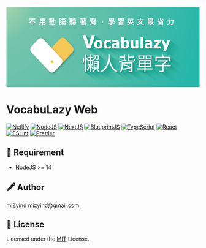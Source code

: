 ![VocabuLazy](https://github.com/miZyind/vocabulazy/blob/assets/banner.png)

# VocabuLazy Web

[![Netlify](https://img.shields.io/badge/netlify-00c7b7?style=for-the-badge&logo=netlify&logoColor=fff)](https://www.netlify.com)
[![NodeJS](https://img.shields.io/badge/->=14-339933?style=for-the-badge&label=&logo=node.js&logoColor=fff)](https://nodejs.org)
[![NextJS](https://img.shields.io/github/package-json/dependency-version/mizyind/vocabulazy-web/next?style=for-the-badge&label=&color=e0234e&logo=next.js)](https://nextjs.org)
[![BlueprintJS](https://img.shields.io/github/package-json/dependency-version/mizyind/vocabulazy-web/@blueprintjs/core?style=for-the-badge&label=&color=0a2d59&logo=css3)](https://blueprintjs.com)
[![TypeScript](https://img.shields.io/github/package-json/dependency-version/mizyind/vocabulazy-web/dev/typescript?style=for-the-badge&label=&color=007acc&logo=typescript)](https://www.typescriptlang.org)
[![React](https://img.shields.io/github/package-json/dependency-version/mizyind/vocabulazy-web/react?style=for-the-badge&label=&color=61dafb&logo=react&logoColor=fff)](https://reactjs.org)
[![ESLint](https://img.shields.io/npm/dependency-version/eslint-plugin-mizyind/eslint?style=for-the-badge&label=&color=4b32c3&logo=eslint&logoColor=fff)](https://eslint.org)
[![Prettier](https://img.shields.io/npm/dependency-version/eslint-plugin-mizyind/prettier?style=for-the-badge&label=&color=f7b93e&logo=prettier&logoColor=fff)](https://prettier.io)

## 💠 Requirement

- NodeJS >= 14

## 🖋 Author

miZyind <mizyind@gmail.com>

## 📇 License

Licensed under the [MIT](LICENSE) License.
